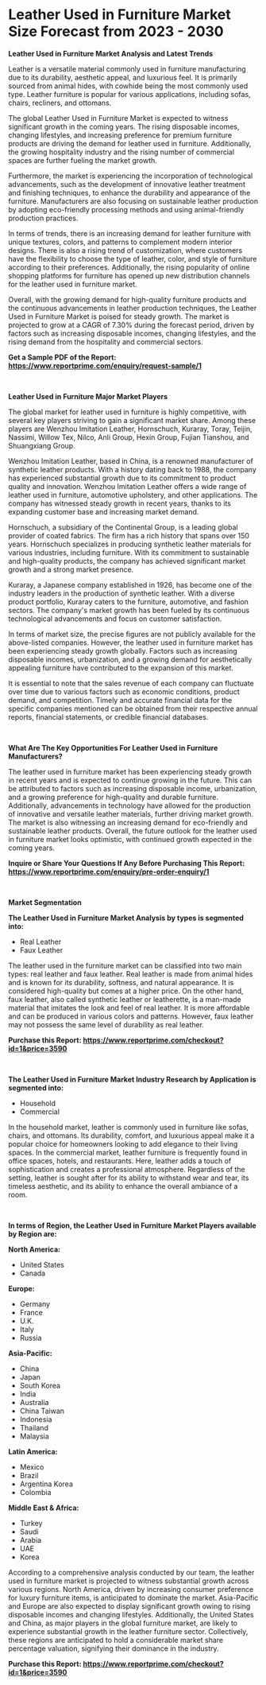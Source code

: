 <p><h1>Leather Used in Furniture Market Size Forecast from 2023 - 2030</h1></p><p><strong>Leather Used in Furniture Market Analysis and Latest Trends</strong></p>
<p><p>Leather is a versatile material commonly used in furniture manufacturing due to its durability, aesthetic appeal, and luxurious feel. It is primarily sourced from animal hides, with cowhide being the most commonly used type. Leather furniture is popular for various applications, including sofas, chairs, recliners, and ottomans.</p><p>The global Leather Used in Furniture Market is expected to witness significant growth in the coming years. The rising disposable incomes, changing lifestyles, and increasing preference for premium furniture products are driving the demand for leather used in furniture. Additionally, the growing hospitality industry and the rising number of commercial spaces are further fueling the market growth.</p><p>Furthermore, the market is experiencing the incorporation of technological advancements, such as the development of innovative leather treatment and finishing techniques, to enhance the durability and appearance of the furniture. Manufacturers are also focusing on sustainable leather production by adopting eco-friendly processing methods and using animal-friendly production practices.</p><p>In terms of trends, there is an increasing demand for leather furniture with unique textures, colors, and patterns to complement modern interior designs. There is also a rising trend of customization, where customers have the flexibility to choose the type of leather, color, and style of furniture according to their preferences. Additionally, the rising popularity of online shopping platforms for furniture has opened up new distribution channels for the leather used in furniture market.</p><p>Overall, with the growing demand for high-quality furniture products and the continuous advancements in leather production techniques, the Leather Used in Furniture Market is poised for steady growth. The market is projected to grow at a CAGR of 7.30% during the forecast period, driven by factors such as increasing disposable incomes, changing lifestyles, and the rising demand from the hospitality and commercial sectors.</p></p>
<p><strong>Get a Sample PDF of the Report:&nbsp; <a href="https://www.reportprime.com/enquiry/request-sample/1">https://www.reportprime.com/enquiry/request-sample/1</a></strong></p>
<p>&nbsp;</p>
<p><strong>Leather Used in Furniture Major Market Players</strong></p>
<p><p>The global market for leather used in furniture is highly competitive, with several key players striving to gain a significant market share. Among these players are Wenzhou Imitation Leather, Hornschuch, Kuraray, Toray, Teijin, Nassimi, Willow Tex, Nilco, Anli Group, Hexin Group, Fujian Tianshou, and Shuangxiang Group.</p><p>Wenzhou Imitation Leather, based in China, is a renowned manufacturer of synthetic leather products. With a history dating back to 1988, the company has experienced substantial growth due to its commitment to product quality and innovation. Wenzhou Imitation Leather offers a wide range of leather used in furniture, automotive upholstery, and other applications. The company has witnessed steady growth in recent years, thanks to its expanding customer base and increasing market demand.</p><p>Hornschuch, a subsidiary of the Continental Group, is a leading global provider of coated fabrics. The firm has a rich history that spans over 150 years. Hornschuch specializes in producing synthetic leather materials for various industries, including furniture. With its commitment to sustainable and high-quality products, the company has achieved significant market growth and a strong market presence.</p><p>Kuraray, a Japanese company established in 1926, has become one of the industry leaders in the production of synthetic leather. With a diverse product portfolio, Kuraray caters to the furniture, automotive, and fashion sectors. The company's market growth has been fueled by its continuous technological advancements and focus on customer satisfaction.</p><p>In terms of market size, the precise figures are not publicly available for the above-listed companies. However, the leather used in furniture market has been experiencing steady growth globally. Factors such as increasing disposable incomes, urbanization, and a growing demand for aesthetically appealing furniture have contributed to the expansion of this market.</p><p>It is essential to note that the sales revenue of each company can fluctuate over time due to various factors such as economic conditions, product demand, and competition. Timely and accurate financial data for the specific companies mentioned can be obtained from their respective annual reports, financial statements, or credible financial databases.</p></p>
<p>&nbsp;</p>
<p><strong>What Are The Key Opportunities For Leather Used in Furniture Manufacturers?</strong></p>
<p><p>The leather used in furniture market has been experiencing steady growth in recent years and is expected to continue growing in the future. This can be attributed to factors such as increasing disposable income, urbanization, and a growing preference for high-quality and durable furniture. Additionally, advancements in technology have allowed for the production of innovative and versatile leather materials, further driving market growth. The market is also witnessing an increasing demand for eco-friendly and sustainable leather products. Overall, the future outlook for the leather used in furniture market looks optimistic, with continued growth expected in the coming years.</p></p>
<p><strong>Inquire or Share Your Questions If Any Before Purchasing This Report: <a href="https://www.reportprime.com/enquiry/pre-order-enquiry/1">https://www.reportprime.com/enquiry/pre-order-enquiry/1</a></strong></p>
<p>&nbsp;</p>
<p><strong>Market Segmentation</strong></p>
<p><strong>The Leather Used in Furniture Market Analysis by types is segmented into:</strong></p>
<p><ul><li>Real Leather</li><li>Faux Leather</li></ul></p>
<p><p>The leather used in the furniture market can be classified into two main types: real leather and faux leather. Real leather is made from animal hides and is known for its durability, softness, and natural appearance. It is considered high-quality but comes at a higher price. On the other hand, faux leather, also called synthetic leather or leatherette, is a man-made material that imitates the look and feel of real leather. It is more affordable and can be produced in various colors and patterns. However, faux leather may not possess the same level of durability as real leather.</p></p>
<p><strong>Purchase this Report:&nbsp;<a href="https://www.reportprime.com/checkout?id=1&price=3590">https://www.reportprime.com/checkout?id=1&price=3590</a></strong></p>
<p>&nbsp;</p>
<p><strong>The Leather Used in Furniture Market Industry Research by Application is segmented into:</strong></p>
<p><ul><li>Household</li><li>Commercial</li></ul></p>
<p><p>In the household market, leather is commonly used in furniture like sofas, chairs, and ottomans. Its durability, comfort, and luxurious appeal make it a popular choice for homeowners looking to add elegance to their living spaces. In the commercial market, leather furniture is frequently found in office spaces, hotels, and restaurants. Here, leather adds a touch of sophistication and creates a professional atmosphere. Regardless of the setting, leather is sought after for its ability to withstand wear and tear, its timeless aesthetic, and its ability to enhance the overall ambiance of a room.</p></p>
<p>&nbsp;</p>
<p><strong>In terms of Region, the Leather Used in Furniture Market Players available by Region are:</strong></p>
<p>
    <p> <strong> North America: </strong>
        <ul>
            <li>United States</li>
            <li>Canada</li>
        </ul>
        </p> 
    <p> <strong> Europe: </strong>
        <ul>
            <li>Germany</li>
            <li>France</li>
            <li>U.K.</li>
            <li>Italy</li>
            <li>Russia</li>
        </ul>
        </p> 
    <p> <strong> Asia-Pacific: </strong>
        <ul>
            <li>China</li>
            <li>Japan</li>
            <li>South Korea</li>
            <li>India</li>
            <li>Australia</li>
            <li>China Taiwan</li>
            <li>Indonesia</li>
            <li>Thailand</li>
            <li>Malaysia</li>
        </ul>
        </p> 
    <p> <strong> Latin America: </strong>
        <ul>
            <li>Mexico</li>
            <li>Brazil</li>
            <li>Argentina Korea</li>
            <li>Colombia</li>
        </ul>
        </p> 
    <p> <strong> Middle East & Africa: </strong>
        <ul>
            <li>Turkey</li>
            <li>Saudi</li>
            <li>Arabia</li>
            <li>UAE</li>
            <li>Korea</li>
        </ul>
    </p>
    </p>
<p><p>According to a comprehensive analysis conducted by our team, the leather used in furniture market is projected to witness substantial growth across various regions. North America, driven by increasing consumer preference for luxury furniture items, is anticipated to dominate the market. Asia-Pacific and Europe are also expected to display significant growth owing to rising disposable incomes and changing lifestyles. Additionally, the United States and China, as major players in the global furniture market, are likely to experience substantial growth in the leather furniture sector. Collectively, these regions are anticipated to hold a considerable market share percentage valuation, signifying their dominance in the industry.</p></p>
<p><strong>Purchase this Report: <a href="https://www.reportprime.com/checkout?id=1&price=3590">https://www.reportprime.com/checkout?id=1&price=3590</a></strong></p>
<p>&nbsp;</p>